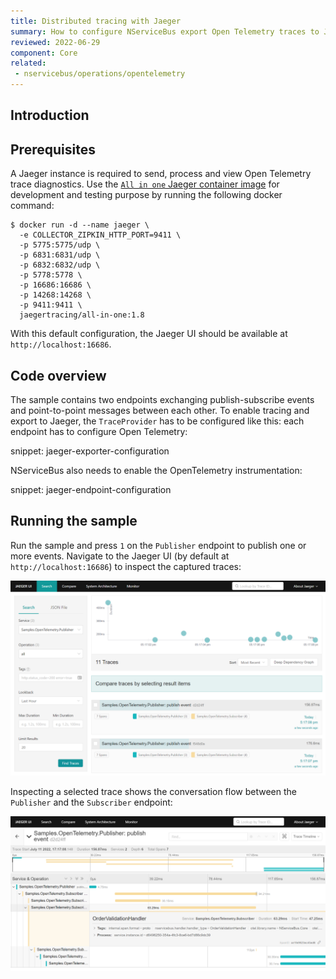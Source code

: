 ```yaml
---
title: Distributed tracing with Jaeger
summary: How to configure NServiceBus export Open Telemetry traces to Jaeger
reviewed: 2022-06-29
component: Core
related:
 - nservicebus/operations/opentelemetry
---
```


## Introduction

## Prerequisites

A Jaeger instance is required to send, process and view Open Telemetry trace diagnostics. Use the [`All in one` Jaeger container image](https://www.jaegertracing.io/docs/1.8/getting-started/#all-in-one) for development and testing purpose by running the following docker command:

```
$ docker run -d --name jaeger \
  -e COLLECTOR_ZIPKIN_HTTP_PORT=9411 \
  -p 5775:5775/udp \
  -p 6831:6831/udp \
  -p 6832:6832/udp \
  -p 5778:5778 \
  -p 16686:16686 \
  -p 14268:14268 \
  -p 9411:9411 \
  jaegertracing/all-in-one:1.8
```

With this default configuration, the Jaeger UI should be available at `http://localhost:16686`.

## Code overview

The sample contains two endpoints exchanging publish-subscribe events and point-to-point messages between each other. To enable tracing and export to Jaeger, the `TraceProvider` has to be configured like this:
each endpoint has to configure Open Telemetry:

snippet: jaeger-exporter-configuration

NServiceBus also needs to enable the OpenTelemetry instrumentation:

snippet: jaeger-endpoint-configuration

## Running the sample

Run the sample and press `1` on the `Publisher` endpoint to publish one or more events. Navigate to the Jaeger UI (by default at `http://localhost:16686`) to inspect the captured traces:

![jaeger search UI](jaeger-search-view.png)

Inspecting a selected trace shows the conversation flow between the `Publisher` and the `Subscriber` endpoint:

![jaeger trace UI](jaeger-trace-view.png)
